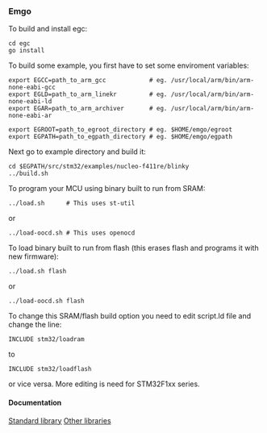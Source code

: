### Emgo

To build and install egc: 

    cd egc
    go install
  
To build some example, you first have to set some enviroment variables:

	export EGCC=path_to_arm_gcc            # eg. /usr/local/arm/bin/arm-none-eabi-gcc
	export EGLD=path_to_arm_linekr         # eg. /usr/local/arm/bin/arm-none-eabi-ld
	export EGAR=path_to_arm_archiver       # eg. /usr/local/arm/bin/arm-none-eabi-ar

	export EGROOT=path_to_egroot_directory # eg. $HOME/emgo/egroot
	export EGPATH=path_to_egpath_directory # eg. $HOME/emgo/egpath

Next go to example directory and build it:

	cd $EGPATH/src/stm32/examples/nucleo-f411re/blinky
    ../build.sh

To program your MCU using binary built to run from SRAM:

	../load.sh      # This uses st-util

or

	../load-oocd.sh # This uses openocd

To load binary built to run from flash (this erases flash and programs it with new firmware):

	../load.sh flash

or

	../load-oocd.sh flash

To change this SRAM/flash build option you need to edit script.ld file and change the line:

	INCLUDE stm32/loadram

to

	INCLUDE stm32/loadflash

or vice versa. More editing is need for STM32F1xx series.

#### Documentation

[Standard library](https://godoc.org/github.com/ziutek/emgo/egroot/src)
[Other libraries](https://godoc.org/github.com/ziutek/emgo/egpath/src)
